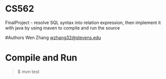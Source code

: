 # CS562
FinalProject - resolve SQL syntax into relation expression, then implement it with java by using maven to compile and run the source

#Authors
	Wen Zhang		<wzhang32@stevens.edu>  

# Compile and Run
>$  mvn test
 
 
